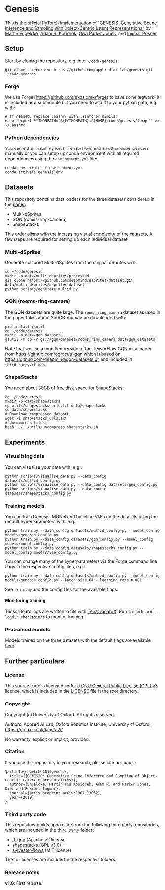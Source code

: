 # Genesis

This is the official PyTorch implementation of ["GENESIS: Generative Scene Inference and Sampling with Object-Centric Latent Representations"](https://arxiv.org/abs/1907.13052) by [Martin Engelcke](https://ori.ox.ac.uk/ori-people/martin-engelcke/), [Adam R. Kosiorek](http://akosiorek.github.io/), [Oiwi Parker Jones](https://ori.ox.ac.uk/ori-people/oiwi-parker-jones/), and [Ingmar Posner](https://ori.ox.ac.uk/ori-people/ingmar-posner/).

## Setup
Start by cloning the repository, e.g. into `~/code/genesis`:
```shell
git clone --recursive https://github.com/applied-ai-lab/genesis.git ~/code/genesis
```

### Forge
We use Forge (https://github.com/akosiorek/forge) to save some legwork. It is included as a submodule but you need to add it to your python path, e.g. with:
```shell
# If needed, replace .bashrc with .zshrc or similar
echo 'export PYTHONPATH="${PYTHONPATH}:${HOME}/code/genesis/forge"' >> ~/.bashrc
```

### Python dependencies
You can either install PyTorch, TensorFlow, and all other dependencies manually or you can setup up conda environment with all required dependencies using the `environment.yml` file:
```shell
conda env create -f environment.yml
conda activate genesis_env
```

## Datasets
This repository contains data loaders for the three datasets considered in the [paper](https://arxiv.org/abs/1907.13052):
- Multi-dSprites
- GQN (rooms-ring-camera)
- ShapeStacks

This order aligns with the increasing visual complexity of the datasets. A few steps are required for setting up each individual dataset.

### Multi-dSprites
Generate coloured Multi-dSprites from the original dSprites with:
```shell
cd ~/code/genesis
mkdir -p data/multi_dsprites/processed
git clone https://github.com/deepmind/dsprites-dataset.git data/multi_dsprites/dsprites-dataset
python scripts/generate_multid.py
```

### GQN (rooms-ring-camera)
The GQN datasets are quite large. The `rooms_ring_camera` dataset as used in the paper takes about 250GB and can be downloaded with:
```shell
pip install gsutil
cd ~/code/genesis
mkdir -p data/gqn_datasets
gsutil -m cp -r gs://gqn-dataset/rooms_ring_camera data/gqn_datasets
```

Note that we use a modified version of the TensorFlow GQN data loader from https://github.com/ogroth/tf-gqn which is based on https://github.com/deepmind/gqn-datasets.git and included in `third_party/tf_gqn`.

### ShapeStacks
You need about 30GB of free disk space for ShapeStacks:
```shell
cd ~/code/genesis
mkdir -p data/shapestacks
cp utils/shapestacks_urls.txt data/shapestacks
cd data/shapestacks
# Download compressed dataset
wget -i shapestacks_urls.txt
# Uncompress files
bash ../../utils/uncompress_shapestacks.sh
```

## Experiments
### Visualising data
You can visualise your data with, e.g.:
```shell
python scripts/visualise_data.py --data_config datasets/multid_config.py
python scripts/visualise_data.py --data_config datasets/gqn_config.py
python scripts/visualise_data.py --data_config datasets/shapestacks_config.py
```

### Training models
You can train Genesis, MONet and baseline VAEs on the datasets using the default hyperparameters with, e.g.:
```shell
python train.py --data_config datasets/multid_config.py --model_config models/genesis_config.py
python train.py --data_config datasets/gqn_config.py --model_config models/monet_config.py
python train.py --data_config datasets/shapestacks_config.py --model_config models/vae_config.py
```
You can change many of the hyperparameters via the Forge command line flags in the respective config files, e.g.:
```shell
python train.py --data_config datasets/multid_config.py --model_config models/genesis_config.py --batch_size 64 --learning_rate 0.001
```
See `train.py` and the config files for the available flags.

#### Monitoring training
TensorBoard logs are written to file with [TensorboardX](https://github.com/lanpa/tensorboardX). Run `tensorboard --logdir checkpoints` to monitor training.

### Pretrained models
Models trained on the three datasets with the default flags are available [here](https://drive.google.com/drive/folders/1uLSV5eV6Iv4BYIyh0R9DUGJT2W6QPDkb?usp=sharing).

## Further particulars
### License
This source code is licensed under a [GNU General Public License (GPL) v3](https://www.gnu.org/licenses/gpl-3.0.en.html) license, which is included in the [LICENSE](LICENSE) file in the root directory.

### Copyright
Copyright (c) University of Oxford. All rights reserved.

Authors: Applied AI Lab, Oxford Robotics Institute, University of Oxford, https://ori.ox.ac.uk/labs/a2i/

No warranty, explicit or implicit, provided.

### Citation
If you use this repository in your research, please cite our paper:
```
@article{engelcke2019genesis,
  title={{GENESIS: Generative Scene Inference and Sampling of Object-Centric Latent Representations}},
  author={Engelcke, Martin and Kosiorek, Adam R. and Parker Jones, Oiwi and Posner, Ingmar},
  journal={arXiv preprint arXiv:1907.13052},
  year={2019}
}
```

### Third party code
This repository builds upon code from the following third party repositories, which are included in the [third_party](third_party) folder:
- [tf-gqn](https://github.com/ogroth/tf-gqn) (Apache v2 license)
- [shapestacks](https://github.com/ogroth/shapestacks) (GPL v3.0)
- [sylvester-flows](https://github.com/riannevdberg/sylvester-flows) (MIT license)

The full licenses are included in the respective folders.

### Release notes
**v1.0**: First release.
